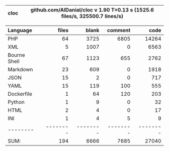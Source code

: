 
cloc|github.com/AlDanial/cloc v 1.90  T=0.13 s (1525.6 files/s, 325500.7 lines/s)
--- | ---

Language|files|blank|comment|code
:-------|-------:|-------:|-------:|-------:
PHP|64|3725|6805|14264
XML|5|1007|0|6563
Bourne Shell|67|1123|655|2762
Markdown|23|609|0|1918
JSON|15|2|0|717
YAML|15|119|100|555
Dockerfile|1|64|120|203
Python|1|9|0|32
HTML|2|4|0|17
INI|1|4|5|9
--------|--------|--------|--------|--------
SUM:|194|6666|7685|27040
